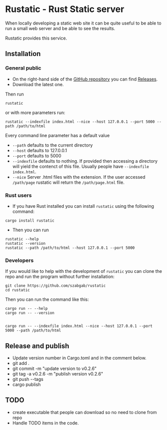 # Rustatic - Rust Static server

When locally developing a static web site it can be quite useful to be able to run a small web server and be able to see the results.

Rustatic provides this service.


## Installation

### General public

* On the right-hand side of the [GitHub repository](https://github.com/szabgab/rustatic) you can find [Releases](https://github.com/szabgab/rustatic/releases).
* Download the latest one.

Then run

```
rustatic
```

or with more parameters run:

```
rustatic --indexfile index.html --nice --host 127.0.0.1 --port 5000 --path /path/to/html
```

Every command line parameter has a default value

* `--path` defaults to the current directory
* `--host` defaults to 127.0.0.1
* `--port` defaults to 5000
* `--indexfile` defaults to nothing. If provided then accessing a directory will yield the contenct of this file. Usually people have `--indexfile index.html`.
* `--nice` Server .html files with the extension. If the user accessed `/path/page`  rustatic will return the `/path/page.html` file.


### Rust users

* If you have Rust installed you can install `rustatic` using the following command:

```
cargo install rustatic
```

* Then you can run

```
rustatic --help
rustatic --version
rustatic --path /path/to/html --host 127.0.0.1 --port 5000
```

### Developers

If you would like to help with the development of `rustatic` you can clone the repo and run the program without further installation:

```
git clone https://github.com/szabgab/rustatic
cd rustatic
```

Then you can run the command like this:

```
cargo run -- --help
cargo run -- --version


cargo run -- --indexfile index.html --nice --host 127.0.0.1 --port 5000 --path /path/to/html
```

## Release and publish

* Update version number in Cargo.toml and in the comment below.
* git add .
* git commit -m "update version to v0.2.6"
* git tag -a v0.2.6 -m "publish version v0.2.6"
* git push --tags
* cargo publish

## TODO

* create executable that people can download so no need to clone from repo
* Handle TODO items in the code.
